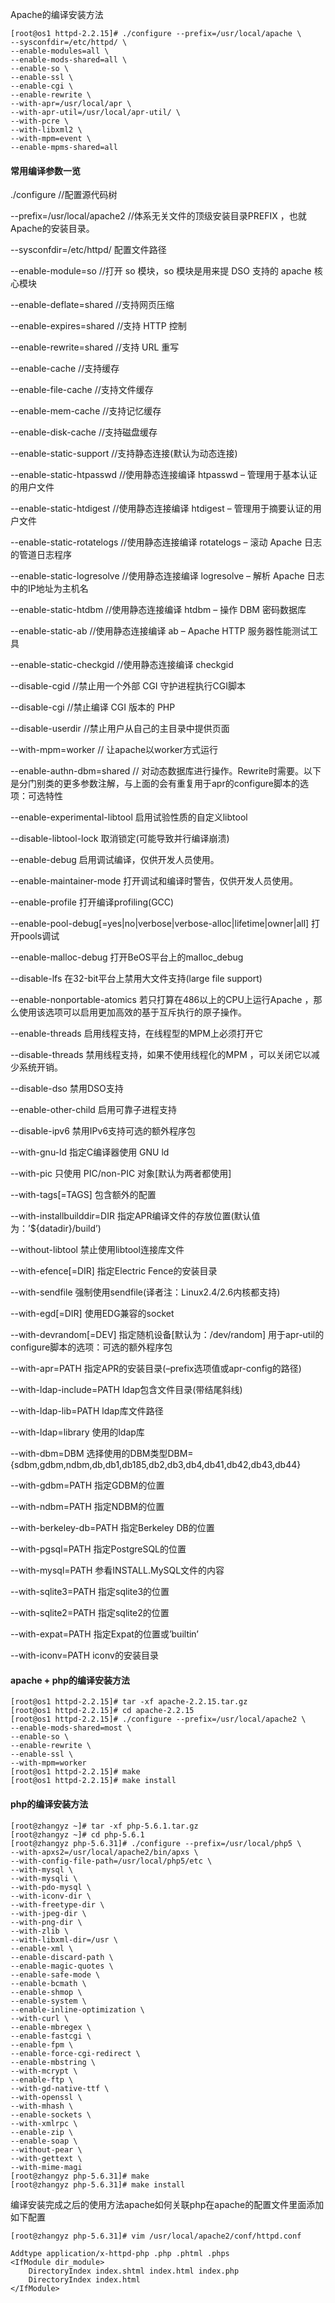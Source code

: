 Apache的编译安装方法

```shell
[root@os1 httpd-2.2.15]# ./configure --prefix=/usr/local/apache \
--sysconfdir=/etc/httpd/ \
--enable-modules=all \
--enable-mods-shared=all \
--enable-so \
--enable-ssl \
--enable-cgi \
--enable-rewrite \
--with-apr=/usr/local/apr \
--with-apr-util=/usr/local/apr-util/ \
--with-pcre \
--with-libxml2 \
--with-mpm=event \
--enable-mpms-shared=all
```

#### 常用编译参数一览

./configure //配置源代码树

--prefix=/usr/local/apache2 //体系无关文件的顶级安装目录PREFIX ，也就Apache的安装目录。

--sysconfdir=/etc/httpd/ 配置文件路径

--enable-module=so //打开 so 模块，so 模块是用来提 DSO 支持的 apache 核心模块

--enable-deflate=shared //支持网页压缩

--enable-expires=shared //支持 HTTP 控制

--enable-rewrite=shared //支持 URL 重写

--enable-cache //支持缓存

--enable-file-cache //支持文件缓存

--enable-mem-cache //支持记忆缓存

--enable-disk-cache //支持磁盘缓存

--enable-static-support //支持静态连接(默认为动态连接)

--enable-static-htpasswd //使用静态连接编译 htpasswd – 管理用于基本认证的用户文件

--enable-static-htdigest //使用静态连接编译 htdigest – 管理用于摘要认证的用户文件

--enable-static-rotatelogs //使用静态连接编译 rotatelogs – 滚动 Apache 日志的管道日志程序

--enable-static-logresolve //使用静态连接编译 logresolve – 解析 Apache 日志中的IP地址为主机名

--enable-static-htdbm //使用静态连接编译 htdbm – 操作 DBM 密码数据库

--enable-static-ab //使用静态连接编译 ab – Apache HTTP 服务器性能测试工具

--enable-static-checkgid //使用静态连接编译 checkgid

--disable-cgid //禁止用一个外部 CGI 守护进程执行CGI脚本

--disable-cgi //禁止编译 CGI 版本的 PHP

--disable-userdir //禁止用户从自己的主目录中提供页面

--with-mpm=worker // 让apache以worker方式运行

--enable-authn-dbm=shared // 对动态数据库进行操作。Rewrite时需要。以下是分门别类的更多参数注解，与上面的会有重复用于apr的configure脚本的选项：可选特性

--enable-experimental-libtool 启用试验性质的自定义libtool

--disable-libtool-lock 取消锁定(可能导致并行编译崩溃)

--enable-debug 启用调试编译，仅供开发人员使用。

--enable-maintainer-mode 打开调试和编译时警告，仅供开发人员使用。

--enable-profile 打开编译profiling(GCC)

--enable-pool-debug[=yes|no|verbose|verbose-alloc|lifetime|owner|all] 打开pools调试

--enable-malloc-debug 打开BeOS平台上的malloc_debug

--disable-lfs 在32-bit平台上禁用大文件支持(large file support)

--enable-nonportable-atomics 若只打算在486以上的CPU上运行Apache ，那么使用该选项可以启用更加高效的基于互斥执行的原子操作。

--enable-threads 启用线程支持，在线程型的MPM上必须打开它

--disable-threads 禁用线程支持，如果不使用线程化的MPM ，可以关闭它以减少系统开销。

--disable-dso 禁用DSO支持

--enable-other-child 启用可靠子进程支持

--disable-ipv6 禁用IPv6支持可选的额外程序包

--with-gnu-ld 指定C编译器使用 GNU ld

--with-pic 只使用 PIC/non-PIC 对象[默认为两者都使用]

--with-tags[=TAGS] 包含额外的配置

--with-installbuilddir=DIR 指定APR编译文件的存放位置(默认值为：’${datadir}/build’)

--without-libtool 禁止使用libtool连接库文件

--with-efence[=DIR] 指定Electric Fence的安装目录

--with-sendfile 强制使用sendfile(译者注：Linux2.4/2.6内核都支持)

--with-egd[=DIR] 使用EDG兼容的socket

--with-devrandom[=DEV] 指定随机设备[默认为：/dev/random] 用于apr-util的configure脚本的选项：可选的额外程序包

--with-apr=PATH 指定APR的安装目录(–prefix选项值或apr-config的路径)

--with-ldap-include=PATH ldap包含文件目录(带结尾斜线)

--with-ldap-lib=PATH ldap库文件路径

--with-ldap=library 使用的ldap库

--with-dbm=DBM 选择使用的DBM类型DBM={sdbm,gdbm,ndbm,db,db1,db185,db2,db3,db4,db41,db42,db43,db44}

--with-gdbm=PATH 指定GDBM的位置

--with-ndbm=PATH 指定NDBM的位置

--with-berkeley-db=PATH 指定Berkeley DB的位置

--with-pgsql=PATH 指定PostgreSQL的位置

--with-mysql=PATH 参看INSTALL.MySQL文件的内容

--with-sqlite3=PATH 指定sqlite3的位置

--with-sqlite2=PATH 指定sqlite2的位置

--with-expat=PATH 指定Expat的位置或’builtin’

--with-iconv=PATH iconv的安装目录



#### apache + php的编译安装方法

```shell
[root@os1 httpd-2.2.15]# tar -xf apache-2.2.15.tar.gz
[root@os1 httpd-2.2.15]# cd apache-2.2.15
[root@os1 httpd-2.2.15]# ./configure --prefix=/usr/local/apache2 \
--enable-mods-shared=most \
--enable-so \
--enable-rewrite \
--enable-ssl \
--with-mpm=worker
[root@os1 httpd-2.2.15]# make
[root@os1 httpd-2.2.15]# make install 
```

#### php的编译安装方法
```shell
[root@zhangyz ~]# tar -xf php-5.6.1.tar.gz
[root@zhangyz ~]# cd php-5.6.1
[root@zhangyz php-5.6.31]# ./configure --prefix=/usr/local/php5 \
--with-apxs2=/usr/local/apache2/bin/apxs \
--with-config-file-path=/usr/local/php5/etc \
--with-mysql \
--with-mysqli \
--with-pdo-mysql \
--with-iconv-dir \
--with-freetype-dir \
--with-jpeg-dir \
--with-png-dir \
--with-zlib \
--with-libxml-dir=/usr \
--enable-xml \
--enable-discard-path \
--enable-magic-quotes \
--enable-safe-mode \
--enable-bcmath \
--enable-shmop \
--enable-system \
--enable-inline-optimization \
--with-curl \
--enable-mbregex \
--enable-fastcgi \
--enable-fpm \
--enable-force-cgi-redirect \
--enable-mbstring \
--with-mcrypt \
--enable-ftp \
--with-gd-native-ttf \
--with-openssl \
--with-mhash \
--enable-sockets \
--with-xmlrpc \
--enable-zip \
--enable-soap \
--without-pear \
--with-gettext \
--with-mime-magi
[root@zhangyz php-5.6.31]# make
[root@zhangyz php-5.6.31]# make install 
```

编译安装完成之后的使用方法apache如何关联php在apache的配置文件里面添加如下配置

```shell
[root@zhangyz php-5.6.31]# vim /usr/local/apache2/conf/httpd.conf

Addtype application/x-httpd-php .php .phtml .phps
<IfModule dir_module>
    DirectoryIndex index.shtml index.html index.php
    DirectoryIndex index.html
</IfModule>
```
